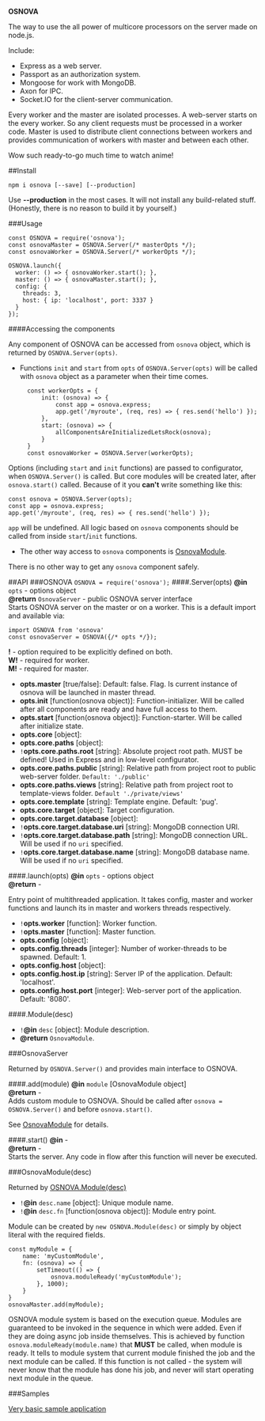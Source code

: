 **OSNOVA**

The way to use the all power of multicore processors on the server made on node.js.

Include:
- Express as a web server.
- Passport as an authorization system.
- Mongoose for work with MongoDB.
- Axon for IPC.
- Socket.IO for the client-server communication.

Every worker and the master are isolated processes. A web-server starts on the every worker. So any client requests must be processed in a worker code.
Master is used to distribute client connections between workers and provides communication of workers with master and between each other. 

Wow such ready-to-go much time to watch anime!

##Install

    npm i osnova [--save] [--production]

 Use **--production** in the most cases. It will not install any build-related stuff. (Honestly, there is no reason to build it by yourself.)

###Usage
    
    const OSNOVA = require('osnova');
    const osnovaMaster = OSNOVA.Server(/* masterOpts */);
    const osnovaWorker = OSNOVA.Server(/* workerOpts */);
    
    OSNOVA.launch({
      worker: () => { osnovaWorker.start(); },
      master: () => { osnovaMaster.start(); },
      config: {
        threads: 3,
        host: { ip: 'localhost', port: 3337 }
      }
    });
    
    
####Accessing the components

Any component of OSNOVA can be accessed from `osnova` object, which is returned by `OSNOVA.Server(opts)`.

- Functions `init` and `start` from `opts` of `OSNOVA.Server(opts)` 
will be called with `osnova` object as a parameter when their time comes.
    
        const workerOpts = {
            init: (osnova) => {
                const app = osnova.express;
                app.get('/myroute', (req, res) => { res.send('hello') });
            },
            start: (osnova) => {
                allComponentsAreInitializedLetsRock(osnova);
            }
        }
        const osnovaWorker = OSNOVA.Server(workerOpts);

Options (including `start` and `init` functions) are passed to configurator, when `OSNOVA.Server()` is called. 
But core modules will be created later, after `osnova.start()` called. Because of it you **can't** write something like this:

    const osnova = OSNOVA.Server(opts);
    const app = osnova.express;
    app.get('/myroute', (req, res) => { res.send('hello') });

`app` will be undefined. All logic based on `osnova` components should be called from inside `start`/`init` functions. 

 - The other way access to `osnova` components is [OsnovaModule](#osnovamodule).
    
There is no other way to get any `osnova` component safely.

##API 
###OSNOVA
`OSNOVA = require('osnova');`
####.Server(opts)
**@in** `opts` - options object  
**@return** `OsnovaServer` - public OSNOVA server interface  
Starts OSNOVA server on the master or on a worker.
This is a default import and available via:

    import OSNOVA from 'osnova'
    const osnovaServer = OSNOVA({/* opts */});
    
**!** - option required to be explicitly defined on both.  
**W!** - required for worker.  
**M!** - required for master.

- **opts.master** [true/false]: 
Default: false. Flag. Is current instance of osnova will be launched in master thread.
- **opts.init** [function(osnova object)]: 
Function-initializer. Will be called after all components are ready and have full access to them.
- **opts.start** [function(osnova object)]:
Function-starter. Will be called after initialize state.
- **opts.core** [object]:
- **opts.core.paths** [object]:
- `!`**opts.core.paths.root** [string]: Absolute project root path. MUST be defined! Used in Express and in low-level configurator.
- **opts.core.paths.public** [string]: Relative path from project root to public web-server folder. `Default: './public'`
- **opts.core.paths.views** [string]: Relative path from project root to template-views folder. `Default './private/views'`
- **opts.core.template** [string]: Template engine. Default: 'pug'.
- **opts.core.target** [object]: Target configuration.
- **opts.core.target.database** [object]:
- `!`**opts.core.target.database.uri** [string]: MongoDB connection URI. 
- `!`**opts.core.target.database.path** [string]: MongoDB connection URL. Will be used if no `uri` specified.
- `!`**opts.core.target.database.name** [string]: MongoDB database name. Will be used if no `uri` specified.

####.launch(opts)
**@in** `opts` - options object  
**@return** -  

Entry point of multithreaded application. It takes config, master and worker functions and launch its in master and workers threads respectively.

- `!`**opts.worker** [function]: Worker function.
- `!`**opts.master** [function]: Master function.
- **opts.config** [object]:
- **opts.config.threads** [integer]: Number of worker-threads to be spawned. Default: 1.
- **opts.config.host** [object]:
- **opts.config.host.ip** [string]: Server IP of the application. Default: 'localhost'.
- **opts.config.host.port** [integer]: Web-server port of the application. Default: '8080'.

####.Module(desc)

 - `!`**@in** `desc` [object]: Module description.  
 - **@return** `OsnovaModule`.  
 
###OsnovaServer

Returned by `OSNOVA.Server()` and provides main interface to OSNOVA.

####.add(module)
**@in** `module` [OsnovaModule object]  
**@return** -  
Adds custom module to OSNOVA. Should be called after `osnova = OSNOVA.Server()` and before `osnova.start()`.

    
See [OsnovaModule](#OsnovaModuledesc) for details.

####.start()
**@in** -  
**@return** -  
Starts the server. Any code in flow after this function will never be executed.

###OsnovaModule(desc)

Returned by [OSNOVA.Module(desc)](#Moduledesc)
 
 - `!`**@in** `desc.name` [object]: Unique module name. 
 - `!`**@in** `desc.fn` [function(osnova object)]: Module entry point.
 
Module can be created by `new OSNOVA.Module(desc)` or simply by object literal with the required fields.
 
    
    const myModule = {
        name: 'myCustomModule',
        fn: (osnova) => {
            setTimeout(() => {
                osnova.moduleReady('myCustomModule');
            }, 1000);
        }
    }
    osnovaMaster.add(myModule);
        
OSNOVA module system is based on the execution queue. Modules are guaranteed to be invoked 
in the sequence in which were added. Even if they are doing async job inside themselves. 
This is achieved by function `osnova.moduleReady(module.name)` that **MUST** be called, when module is ready.
It tells to module system that current module finished the job and the next module can be called. 
If this function is not called - the system will never 
know that the module has done his job, and never will start operating next module in the queue.



###Samples

[Very basic sample application](https://github.com/Noviel/osnova-basic-application)

